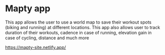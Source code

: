 # Mapty app

This app allows the user to use a world map to save their workout spots (biking and running) at different locations. This app also allows user to track duration of their workouts, cadence in case of running, elevation gain in case of cycling, distance and much more

https://mapty-site.netlify.app/
